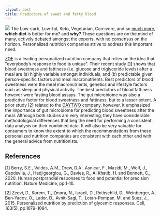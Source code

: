 ```yaml
---
layout: post
title: Predictors of sweet and fatty blood
---
```

![]({{site.url}}/images/posts/the_computational_diet/The_Computational_Diet.jpg)
The Low-carb, Low-fat, Keto, Vegetarian, Carnivore, and so [much more](https://en.wikipedia.org/wiki/List_of_diets), **which diet** is better for me? and **why?** These questions are on the mind of many, actively debated amongst the experts, with no consensus on the horizon. Personalized nutrition companies strive to address this important need.

[ZOE](https://joinzoe.com/) is a leading personalized nutrition company that relies on the idea that "everybody’s response to food is unique". Their recent study [\[1\]](https://doi.org/10.1038/s41591-020-0934-0) shows that blood sweetness and fattiness (i.e. glucose and triglyceride levels) after a meal are (a) highly variable amongst individuals, and (b) predictable given person-specific factors and meal macronutrients. Best predictors of blood sweetness were the meal macronutrients, genetics and lifestyle factors such as sleep and physical activity. The best predictors of blood fattiness however were fasting blood assays. The gut microbiome was also a predictive factor for blood sweetness and fattiness, but to a lesser extent. A prior study [\[2\]](https://doi.org/10.1016/j.cell.2015.11.001) related to the [DAYTWO](https://www.daytwo.com/) company, however, it emphasized the importance of gut microbiome for predicting blood sweetness after the meal. Although both studies are very interesting, they have considerable methodological differences that beg the need for performing a consistent data analysis on their combined data. It will also be very valuable for consumers to know the extent to which the recommendations from these personalized nutrition companies are consistent with each other and with the general advice from nutritionists.

## References
[1] Berry, S.E., Valdes, A.M., Drew, D.A., Asnicar, F., Mazidi, M., Wolf, J., Capdevila, J., Hadjigeorgiou, G., Davies, R., Al Khatib, H. and Bonnett, C., 2020. Human postprandial responses to food and potential for precision nutrition. Nature Medicine, pp.1-10.

[2] Zeevi, D., Korem, T., Zmora, N., Israeli, D., Rothschild, D., Weinberger, A., Ben-Yacov, O., Lador, D., Avnit-Sagi, T., Lotan-Pompan, M. and Suez, J., 2015. Personalized nutrition by prediction of glycemic responses. Cell, 163(5), pp.1079-1094.
